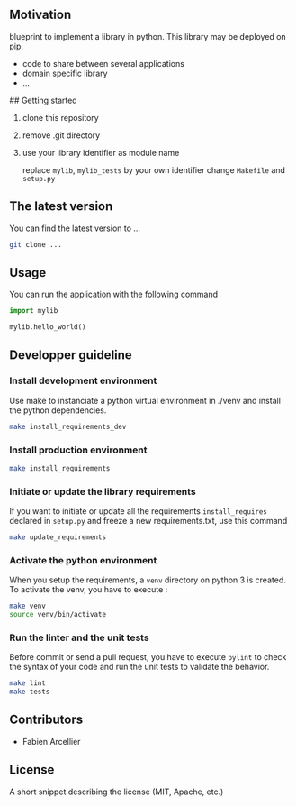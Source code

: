 ## Motivation

blueprint to implement a library in python. This library may be deployed on pip.

* code to share between several applications
* domain specific library
* ...

## Getting started

1. clone this repository

2. remove .git directory

3. use your library identifier as module name

    replace `mylib`, `mylib_tests` by your own identifier
    change `Makefile` and `setup.py`

## The latest version

You can find the latest version to ...

```bash
git clone ...
```

## Usage

You can run the application with the following command

```python
import mylib

mylib.hello_world()
```

## Developper guideline

### Install development environment

Use make to instanciate a python virtual environment in ./venv and install the
python dependencies.

```bash
make install_requirements_dev
```

### Install production environment

```bash
make install_requirements
```

### Initiate or update the library requirements

If you want to initiate or update all the requirements `install_requires` declared in `setup.py` 
and freeze a new requirements.txt, use this command

```bash
make update_requirements
```

### Activate the python environment

When you setup the requirements, a `venv` directory on python 3 is created.
To activate the venv, you have to execute :

```bash
make venv
source venv/bin/activate
```

### Run the linter and the unit tests

Before commit or send a pull request, you have to execute `pylint` to check the syntax
of your code and run the unit tests to validate the behavior.

```bash
make lint
make tests
```

## Contributors

* Fabien Arcellier

## License

A short snippet describing the license (MIT, Apache, etc.)
